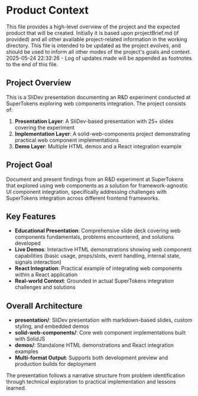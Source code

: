 # Product Context

This file provides a high-level overview of the project and the expected product that will be created. Initially it is based upon projectBrief.md (if provided) and all other available project-related information in the working directory. This file is intended to be updated as the project evolves, and should be used to inform all other modes of the project's goals and context.
2025-05-24 22:32:26 - Log of updates made will be appended as footnotes to the end of this file.

## Project Overview

This is a SliDev presentation documenting an R&D experiment conducted at SuperTokens exploring web components integration. The project consists of:

1. **Presentation Layer**: A SliDev-based presentation with 25+ slides covering the experiment
2. **Implementation Layer**: A solid-web-components project demonstrating practical web component implementations
3. **Demo Layer**: Multiple HTML demos and a React integration example

## Project Goal

Document and present findings from an R&D experiment at SuperTokens that explored using web components as a solution for framework-agnostic UI component integration, specifically addressing challenges with SuperTokens integration across different frontend frameworks.

## Key Features

- **Educational Presentation**: Comprehensive slide deck covering web components fundamentals, problems encountered, and solutions developed
- **Live Demos**: Interactive HTML demonstrations showing web component capabilities (basic usage, props/slots, event handling, internal state, signals interaction)
- **React Integration**: Practical example of integrating web components within a React application
- **Real-world Context**: Grounded in actual SuperTokens integration challenges and solutions

## Overall Architecture

- **presentation/**: SliDev presentation with markdown-based slides, custom styling, and embedded demos
- **solid-web-components/**: Core web component implementations built with SolidJS
- **demos/**: Standalone HTML demonstrations and React integration examples
- **Multi-format Output**: Supports both development preview and production builds for deployment

The presentation follows a narrative structure from problem identification through technical exploration to practical implementation and lessons learned.
